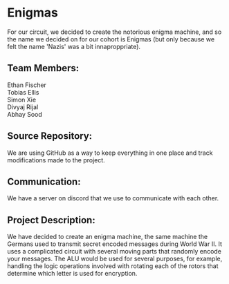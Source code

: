 # Enigmas
For our circuit, we decided to create the notorious enigma machine, and so the name we decided on for our cohort is Enigmas (but only because we felt the name 'Nazis' was a bit innaproppriate).

## Team Members:
Ethan Fischer <br>
Tobias Ellis <br>
Simon Xie <br>
Divyaj Rijal <br>
Abhay Sood <br>

## Source Repository: 
We are using GitHub as a way to keep everything in one place and track modifications made to the project.

## Communication:
We have a server on discord that we use to communicate with each other. 

## Project Description:
We have decided to create an enigma machine, the same machine the Germans used to transmit secret encoded messages during World War II. It uses a complicated circuit with several moving parts that randomly encode your messages. The ALU would be used for several purposes, for example, handling the logic operations involved with rotating each of the rotors that determine which letter is used for encryption. 